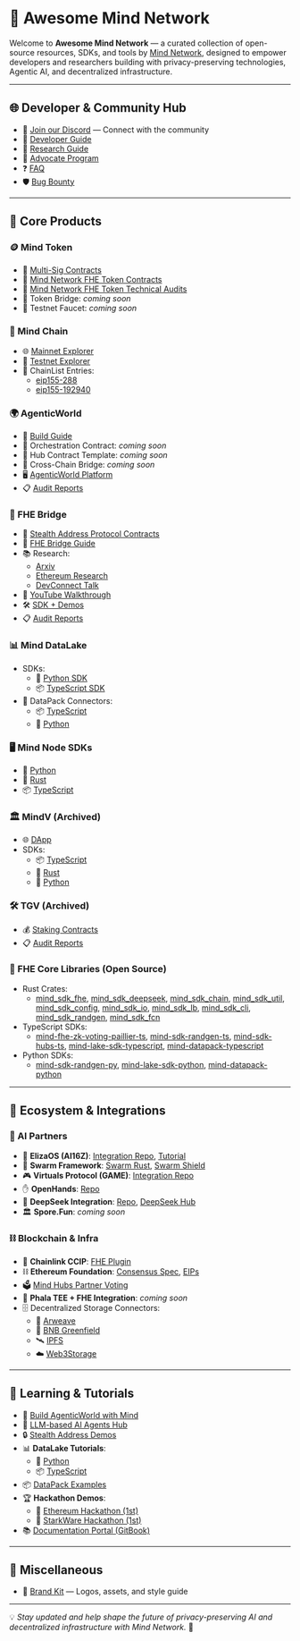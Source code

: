 # 🚀 Awesome Mind Network

Welcome to **Awesome Mind Network** — a curated collection of open-source resources, SDKs, and tools by [Mind Network](https://mindnetwork.xyz), designed to empower developers and researchers building with privacy-preserving technologies, Agentic AI, and decentralized infrastructure.

---

## 🌐 Developer & Community Hub

- 💬 [Join our Discord](https://discord.com/invite/UYj94MJdGJ) — Connect with the community
- 📖 [Developer Guide](https://docs.mindnetwork.xyz/minddocs/developer-guide)
- 🔬 [Research Guide](https://docs.mindnetwork.xyz/minddocs/research-guide)
- 🌱 [Advocate Program](https://docs.mindnetwork.xyz/minddocs/others/advocate-program)
- ❓ [FAQ](https://docs.mindnetwork.xyz/minddocs/others/faq)
- 🛡️ [Bug Bounty](https://bugrap.io/bounties/Mind%20Network)

---

## 🧱 Core Products

### 🪙 Mind Token
- 🔐 [Multi-Sig Contracts](https://docs.mindnetwork.xyz/minddocs/security-and-privacy/multi-sig-and-timelock)
- 🏦 [Mind Network FHE Token Contracts](https://github.com/mind-network/mind-token-contracts)
- 🧾 [Mind Network FHE Token Technical Audits](https://github.com/mind-network/mind-token-contracts)
- 🔄 Token Bridge: _coming soon_
- 🚰 Testnet Faucet: _coming soon_

### 🔗 Mind Chain
- 🌐 [Mainnet Explorer](https://explorer.mindnetwork.xyz/)
- 🧪 [Testnet Explorer](https://explorer-testnet.mindnetwork.xyz/)
- 🧬 ChainList Entries:
  - [eip155-288](https://github.com/ethereum-lists/chains/blob/185c27b16608bd0f27522e02a52083940259aa61/_data/chains/eip155-228.json)
  - [eip155-192940](https://github.com/ethereum-lists/chains/blob/185c27b16608bd0f27522e02a52083940259aa61/_data/chains/eip155-192940.json)

### 🌍 AgenticWorld
- 📘 [Build Guide](https://github.com/mind-network/build-agentic-world-with-mind)
- 🔧 Orchestration Contract: _coming soon_
- 🧩 Hub Contract Template: _coming soon_
- 🌉 Cross-Chain Bridge: _coming soon_
- 🖥️ [AgenticWorld Platform](https://agent.mindnetwork.xyz/agenticworld)
- 📋 [Audit Reports](https://github.com/mind-network/mind-agentic-world-contracts-audit)

### 🧠 FHE Bridge
- 📜 [Stealth Address Protocol Contracts](https://github.com/mind-network/mind-sap-contracts)
- 📖 [FHE Bridge Guide](https://docs.mindnetwork.xyz/minddocs/product/fhe-bridge/fhe-bridge-user-guide)
- 📚 Research:
  - [Arxiv](https://arxiv.org/abs/2312.10698)
  - [Ethereum Research](https://ethresear.ch/t/fhe-dksap-fully-homomorphic-encryption-based-dual-key-stealth-address-protocol/16213)
  - [DevConnect Talk](https://app.streameth.org/devconnect/epf_day/session/fhedksap)
- 🎥 [YouTube Walkthrough](https://www.youtube.com/watch?v=XjsNW0GX76w)
- 🛠️ [SDK + Demos](https://github.com/mind-network/mind-sap-sdk-demo)
- 📋 [Audit Reports](https://github.com/mind-network/mind-sap-contracts/tree/main/audit)

### 📊 Mind DataLake
- SDKs:
  - 🐍 [Python SDK](https://github.com/mind-network/mind-lake-sdk-python)
  - 📦 [TypeScript SDK](https://github.com/mind-network/mind-lake-sdk-typescript)
- 🔌 DataPack Connectors:
  - 📦 [TypeScript](https://github.com/mind-network/mind-datapack-typescript)
  - 🐍 [Python](https://github.com/mind-network/mind-datapack-python)

### 🖥️ Mind Node SDKs
- 🐍 [Python](https://github.com/mind-network/mind-sdk-randgen-py)
- 🦀 [Rust](https://github.com/mind-network/mind-sdk-randgen-rust)
- 📦 [TypeScript](https://github.com/mind-network/mind-sdk-randgen-ts)

### 🏛️ MindV (Archived)
- 🌐 [DApp](https://dapp.mindnetwork.xyz/)
- SDKs: 
  - 📦 [TypeScript](https://github.com/mind-network/mind-sdk-hubs-ts)
  - 🦀 [Rust](https://github.com/mind-network/mind-sdk-chain-rust)
  - 🐍 [Python](https://github.com/mind-network/mind-sdk-randgen-py)

### 🛠️ TGV (Archived)
- 💰 [Staking Contracts](https://github.com/mind-network/mind-restaking-contracts/tree/main/contracts)
- 📋 [Audit Reports](https://github.com/mind-network/mind-restaking-contracts/tree/main/audit)

### 🔐 FHE Core Libraries (Open Source)
- Rust Crates:
  - [mind_sdk_fhe](https://crates.io/crates/mind_sdk_fhe), [mind_sdk_deepseek](https://crates.io/crates/mind_sdk_deepseek), [mind_sdk_chain](https://crates.io/crates/mind_sdk_chain), [mind_sdk_util](https://crates.io/crates/mind_sdk_util), [mind_sdk_config](https://crates.io/crates/mind_sdk_config), [mind_sdk_io](https://crates.io/crates/mind_sdk_io), [mind_sdk_lb](https://crates.io/crates/mind_sdk_lb), [mind_sdk_cli](https://crates.io/crates/mind_sdk_cli), [mind_sdk_randgen](https://crates.io/crates/mind_sdk_randgen), [mind_sdk_fcn](https://crates.io/crates/mind_sdk_fcn)
- TypeScript SDKs:
  - [mind-fhe-zk-voting-paillier-ts](https://github.com/mind-network/mind-fhe-zk-voting-paillier-ts), [mind-sdk-randgen-ts](https://github.com/mind-network/mind-sdk-randgen-ts), [mind-sdk-hubs-ts](https://github.com/mind-network/mind-sdk-hubs-ts), [mind-lake-sdk-typescript](https://github.com/mind-network/mind-lake-sdk-typescript), [mind-datapack-typescript](https://github.com/mind-network/mind-datapack-typescript)
- Python SDKs:
  - [mind-sdk-randgen-py](https://github.com/mind-network/mind-sdk-randgen-py), [mind-lake-sdk-python](https://github.com/mind-network/mind-lake-sdk-python), [mind-datapack-python](https://github.com/mind-network/mind-datapack-python)

---

## 🤝 Ecosystem & Integrations

### 🤖 AI Partners
- 🧠 **ElizaOS (AI16Z)**: [Integration Repo](https://github.com/elizaOS/eliza/tree/main/packages/plugin-mind-network), [Tutorial](https://github.com/mind-network/mind-eliza-integration/blob/develop/docs/docs/advanced/eliza-with-fhe.md)
- 🤯 **Swarm Framework**: [Swarm Rust](https://github.com/georgesheth/swarms-rust), [Swarm Shield](https://github.com/georgesheth/swarm-shield)
- 🎮 **Virtuals Protocol (GAME)**: [Integration Repo](https://github.com/mind-network/mind-virtuals-game-node-integration)
- ✋ **OpenHands**: [Repo](https://github.com/georgesheth/OpenHands)
- 🐍 **DeepSeek Integration**: [Repo](https://github.com/mind-network/mind-sdk-deepseek-rust), [DeepSeek Hub](https://github.com/deepseek-ai/awesome-deepseek-integration)
- 🏛️ **Spore.Fun**: _coming soon_

### ⛓️ Blockchain & Infra
- 🔗 **Chainlink CCIP**: [FHE Plugin](https://github.com/mind-network/mind-sap-contracts)
- ⛓️ **Ethereum Foundation**: [Consensus Spec](https://github.com/georgesheth/consensus-specs), [EIPs](https://github.com/georgesheth/EIPs)
- 🗳️ [Mind Hubs Partner Voting](https://dapp.mindnetwork.xyz/votetoearn/voteonhubs)
- 🧠 **Phala TEE + FHE Integration**: _coming soon_
- 🗄️ Decentralized Storage Connectors:
  - 🧱 [Arweave](https://github.com/mind-network/mind-datapack-typescript/blob/main/src/connector/arweaveConnector.ts)
  - 🌿 [BNB Greenfield](https://github.com/mind-network/mind-datapack-typescript/blob/main/src/connector/greenfieldConnector.ts)
  - 🛰️ [IPFS](https://github.com/mind-network/mind-datapack-typescript/blob/main/src/connector/ipfsConnector.ts)
  - ☁️ [Web3Storage](https://github.com/mind-network/mind-datapack-typescript/blob/main/src/connector/web3StorageConnector.ts)

---

## 🧠 Learning & Tutorials

- 📘 [Build AgenticWorld with Mind](https://github.com/mind-network/build-agentic-world-with-mind)
- 🤖 [LLM-based AI Agents Hub](https://github.com/mind-network/Awesome-LLM-based-AI-Agents-Knowledge)
- 🔒 [Stealth Address Demos](https://github.com/mind-network/mind-sap-sdk-demo)
- 📊 **DataLake Tutorials**:
  - 🐍 [Python](https://github.com/mind-network/mind-lake-sdk-python/tree/main/tutorial)
  - 📦 [TypeScript](https://github.com/mind-network/mind-lake-sdk-typescript/tree/main/tutorial)
- 📦 [DataPack Examples](https://github.com/mind-network/mind-datapack-python/tree/main/examples)
- 🏆 **Hackathon Demos**:
  - 🥇 [Ethereum Hackathon (1st)](https://github.com/mind-network/mind_hackathon_ethereum_sg_2309)
  - 🥇 [StarkWare Hackathon (1st)](https://github.com/mind-network/mind_hackathon_starkware_2302)
- 📚 [Documentation Portal (GitBook)](https://docs.mindnetwork.xyz/)

---

## 🎨 Miscellaneous

- 🎨 [Brand Kit](https://github.com/mind-network/mind-brandkit) — Logos, assets, and style guide

---

💡 _Stay updated and help shape the future of privacy-preserving AI and decentralized infrastructure with Mind Network._ 🚀
